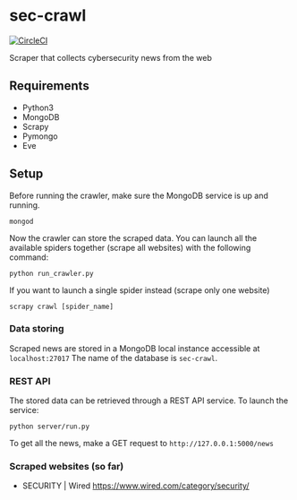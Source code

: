 # sec-crawl
[![CircleCI](https://circleci.com/gh/bobctr/sec-crawl.svg?style=svg)](https://circleci.com/gh/bobctr/sec-crawl)

Scraper that collects cybersecurity news from the web

## Requirements
  - Python3
  - MongoDB
  - Scrapy
  - Pymongo
  - Eve

## Setup
Before running the crawler, make sure the MongoDB service is up and running.
```
mongod
```

Now the crawler can store the scraped data.
You can launch all the available spiders together (scrape all websites) with the following command:
```
python run_crawler.py
```
If you want to launch a single spider instead (scrape only one website)
```
scrapy crawl [spider_name]
```

### Data storing
Scraped news are stored in a MongoDB local instance accessible at ```localhost:27017```
The name of the database is ```sec-crawl```.

### REST API
The stored data can be retrieved through a REST API service.
To launch the service:
```
python server/run.py
```

To get all the news, make a GET request to ```http://127.0.0.1:5000/news```

### Scraped websites (so far)
  - SECURITY | Wired https://www.wired.com/category/security/
